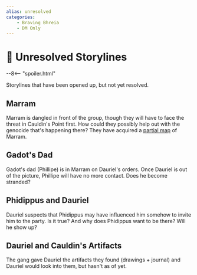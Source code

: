 ```yaml
---
alias: unresolved
categories:
    - Braving Bhreia
    - DM Only
---
```

# 🔐 Unresolved Storylines

--8<-- "spoiler.html"

Storylines that have been opened up, but not yet resolved.

## Marram

Marram is dangled in front of the group, though they will have to face the threat in Cauldin's Point first. How could they possibly help out with the genocide that's happening there? They have acquired a [partial map](handouts/marram-map.md) of Marram.

## Gadot's Dad

Gadot's dad (Phillipe) is in Marram on Dauriel's orders. Once Dauriel is out of the picture, Phillipe will have no more contact. Does he become stranded?

## Phidippus and Dauriel

Dauriel suspects that Phidippus may have influenced him somehow to invite him to the party. Is it true? And why does Phidippus want to be there? Will he show up?

## Dauriel and Cauldin's Artifacts

The gang gave Dauriel the artifacts they found (drawings + journal) and Dauriel would look into them, but hasn't as of yet.
